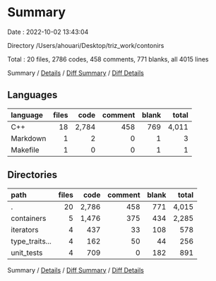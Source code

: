 # Summary

Date : 2022-10-02 13:43:04

Directory /Users/ahouari/Desktop/triz_work/contonirs

Total : 20 files,  2786 codes, 458 comments, 771 blanks, all 4015 lines

Summary / [Details](details.md) / [Diff Summary](diff.md) / [Diff Details](diff-details.md)

## Languages
| language | files | code | comment | blank | total |
| :--- | ---: | ---: | ---: | ---: | ---: |
| C++ | 18 | 2,784 | 458 | 769 | 4,011 |
| Markdown | 1 | 2 | 0 | 1 | 3 |
| Makefile | 1 | 0 | 0 | 1 | 1 |

## Directories
| path | files | code | comment | blank | total |
| :--- | ---: | ---: | ---: | ---: | ---: |
| . | 20 | 2,786 | 458 | 771 | 4,015 |
| containers | 5 | 1,476 | 375 | 434 | 2,285 |
| iterators | 4 | 437 | 33 | 108 | 578 |
| type_traits... | 4 | 162 | 50 | 44 | 256 |
| unit_tests | 4 | 709 | 0 | 182 | 891 |

Summary / [Details](details.md) / [Diff Summary](diff.md) / [Diff Details](diff-details.md)